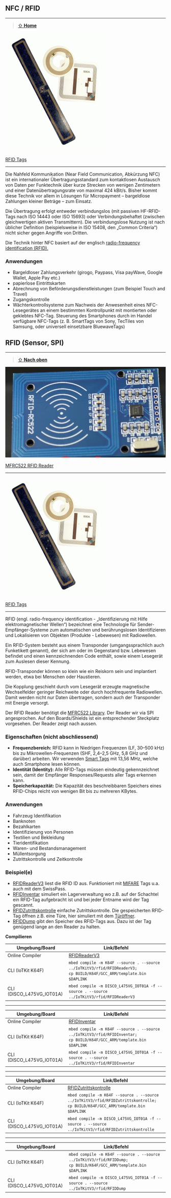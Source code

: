## NFC / RFID 
***

> [⇧ **Home**](../README.md)

![](../images/sensors/RFIDTag.png)

[RFID Tags](http://de.wikipedia.org/wiki/Near_Field_Communication)

- - -

Die Nahfeld Kommunikation (Near Field Communication, Abkürzung NFC) ist ein internationaler Übertragungsstandard zum kontaktlosen Austausch von Daten per Funktechnik über kurze Strecken von wenigen Zentimetern und einer Datenübertragungsrate von maximal 424 kBit/s. Bisher kommt diese Technik vor allem in Lösungen für Micropayment – bargeldlose Zahlungen kleiner Beträge – zum Einsatz.

Die Übertragung erfolgt entweder verbindungslos (mit passiven HF-RFID-Tags nach ISO 14443 oder ISO 15693) oder Verbindungsbehaftet (zwischen gleichwertigen aktiven Transmittern). Die verbindungslose Nutzung ist nach üblicher Definition (beispielsweise in ISO 15408, den „Common Criteria“) nicht sicher gegen Angriffe von Dritten.

Die Technik hinter NFC basiert auf der englisch [radio-frequency identification (RFID).](http://de.wikipedia.org/wiki/RFID)

### Anwendungen

*   Bargeldloser Zahlungsverkehr (girogo, Paypass, Visa payWave, Google Wallet, Apple Pay etc.)
*   papierlose Eintrittskarten
*   Abrechnung von Beförderungsdienstleistungen (zum Beispiel Touch and Travel)
*   Zugangskontrolle
*   Wächterkontrollsysteme zum Nachweis der Anwesenheit eines NFC-Lesegerätes an einem bestimmten Kontrollpunkt mit montierten oder geklebtes NFC-Tag. Steuerung des Smartphones durch im Handel verfügbare NFC-Tags (z. B. SmartTags von Sony, TecTiles von Samsung, oder universell einsetzbare BluewaveTags)

## RFID (Sensor, SPI)
***

> [⇧ **Nach oben**](#beispiele)

![](../images/sensors/RFIDReader.png) 

[MFRC522 RFID Reader](http://developer.mbed.org/users/AtomX/code/FRDM_MFRC522/) 

- - -

![](../images/sensors/RFIDTag.png)

[RFID Tags](http://de.wikipedia.org/wiki/RFID)

- - -

RFID (engl. radio-frequency identification - „Identifizierung mit Hilfe elektromagnetischer Wellen“) bezeichnet eine Technologie für Sender-Empfänger-Systeme zum automatischen und berührungslosen Identifizieren und Lokalisieren von Objekten (Produkte - Lebewesen) mit Radiowellen.

Ein RFID-System besteht aus einem Transponder (umgangssprachlich auch Funketikett genannt), der sich am oder im Gegenstand bzw. Lebewesen befindet und einen kennzeichnenden Code enthält, sowie einem Lesegerät zum Auslesen dieser Kennung.

RFID-Transponder können so klein wie ein Reiskorn sein und implantiert werden, etwa bei Menschen oder Haustieren.

Die Kopplung geschieht durch vom Lesegerät erzeugte magnetische Wechselfelder geringer Reichweite oder durch hochfrequente Radiowellen. Damit werden nicht nur Daten übertragen, sondern auch der Transponder mit Energie versorgt.

Der RFID Reader benötigt die [MFRC522 Library](http://developer.mbed.org/users/AtomX/code/MFRC522/). Der Reader wir via SPI angesprochen. Auf den Boards/Shields ist ein entsprechender Steckplatz vorgesehen. Der Reader zeigt nach aussen.

### Eigenschaften (nicht abschliessend)

*   **Frequenzbereich:** RFID kann in Niedrigen Frequenzen (LF, 30–500 kHz) bis zu Mikrowellen-Frequenzen (SHF, 2,4–2,5 GHz, 5,8 GHz und darüber) arbeiten. Wir verwenden [Smart Tags](http://de.wikipedia.org/wiki/Smart_Label) mit 13,56 MHz, welche auch Smartphone lesen können.
*   **Identität (Identity):** Alle RFID-Tags müssen eindeutig gekennzeichnet sein, damit der Empfänger Responses/Requests aller Tags erkennen kann.
*   **Speicherkapazität:** Die Kapazität des beschreibbaren Speichers eines RFID-Chips reicht von wenigen Bit bis zu mehreren KBytes.

### Anwendungen

*   Fahrzeug Identifikation
*   Banknoten
*   Bezahlkarten
*   Identifizierung von Personen
*   Textilien und Bekleidung
*   Tieridentifikation
*   Waren- und Bestandsmanagement
*   Müllentsorgung
*   Zutrittskontrolle und Zeitkontrolle

### Beispiel(e)

* [RFIDReaderV3](RFIDReaderV3/src/main.cpp) liest die RFID ID aus. Funktioniert mit [MIFARE](https://de.wikipedia.org/wiki/Mifare) Tags u.a. auch mit dem SwissPass.
* [RFIDInventar](RFIDInventar/src/main.cpp) simuliert ein Lagerverwaltung wo z.B. auf der Schachtel ein RFID-Tag aufgebracht ist und bei jeder Entname wird der Tag gescannt. 
* [RFIDZutrittskontrolle](RFIDZutrittskontrolle/src/main.cpp) einfache Zutrittskontrolle. Die gespeicherten RFID-Tag öffnen z.B. eine Türe, hier simuliert mit dem [Türöffner](../actors#türöffner).
* [RFIDDump](RFIDDump/src/main.cpp) gibt den Speicher des RFID-Tags aus. Dazu ist der Tag genügend lange an den Reader zu halten.

**Compilieren**

| Umgebung/Board    | Link/Befehl                      |
| ----------------- | -------------------------------- |
| Online Compiler | [RFIDReaderV3](https://os.mbed.com/compiler/#import:/teams/IoTKitV3/code/RFIDReaderV3/) |
| CLI (IoTKit K64F) | `mbed compile -m K64F --source . --source ../IoTKitV3/rfid/RFIDReaderV3; ` <br> `cp BUILD/K64F/GCC_ARM/template.bin $DAPLINK` |
| CLI (DISCO_L475VG_IOT01A) | `mbed compile -m DISCO_L475VG_IOT01A -f --source . --source ../IoTKitV3/rfid/RFIDReaderV3` |
- - -
| Umgebung/Board    | Link/Befehl                      |
| ----------------- | -------------------------------- |
| Online Compiler | [RFIDInventar](https://os.mbed.com/compiler/#import:/teams/IoTKitV3/code/RFIDInventar/) |
| CLI (IoTKit K64F) | `mbed compile -m K64F --source . --source ../IoTKitV3/rfid/RFIDInventar; ` <br> `cp BUILD/K64F/GCC_ARM/template.bin $DAPLINK` |
| CLI (DISCO_L475VG_IOT01A) | `mbed compile -m DISCO_L475VG_IOT01A -f --source . --source ../IoTKitV3/rfid/RFIDInventar` |
- - -
| Umgebung/Board    | Link/Befehl                      |
| ----------------- | -------------------------------- |
| Online Compiler | [RFIDZutrittskontrolle](https://os.mbed.com/compiler/#import:/teams/IoTKitV3/code/RFIDZutrittskontrolle/) |
| CLI (IoTKit K64F) | `mbed compile -m K64F --source . --source ../IoTKitV3/rfid/RFIDZutrittskontrolle; ` <br> `cp BUILD/K64F/GCC_ARM/template.bin $DAPLINK` |
| CLI (DISCO_L475VG_IOT01A) | `mbed compile -m DISCO_L475VG_IOT01A -f --source . --source ../IoTKitV3/rfid/RFIDZutrittskontrolle` |
- - -
| Umgebung/Board    | Link/Befehl                      |
| ----------------- | -------------------------------- |
| CLI (IoTKit K64F) | `mbed compile -m K64F --source . --source ../IoTKitV3/rfid/RFIDDump; ` <br> `cp BUILD/K64F/GCC_ARM/template.bin $DAPLINK` |
| CLI (DISCO_L475VG_IOT01A) | `mbed compile -m DISCO_L475VG_IOT01A -f --source . --source ../IoTKitV3/rfid/RFIDDump` |

